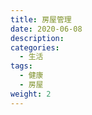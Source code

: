 ```yaml
---
title: 房屋管理
date: 2020-06-08
description: 
categories:
  - 生活
tags:
  - 健康
  - 房屋
weight: 2
---
```


